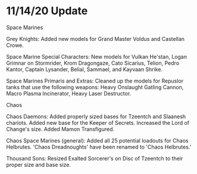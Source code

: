 # 11/14/20 Update

Space Marines

Grey Knights: Added new models for Grand Master Voldus and Castellan Crowe.

Space Marine Special Characters: New models for Vulkan He'stan, Logan Grimnar on Stormrider, Krom Dragongaze, Cato Sicarius, Telion, Pedro Kantor, Captain Lysander, Belial, Sammael, and Kayvaan Shrike.

Space Marines Primaris and Extras: Cleaned up the models for Repuslor tanks that use the following weapons: Heavy Onslaught Gatling Cannon, Macro Plasma Incinerator, Heavy Laser Destructor.

Chaos

Chaos Daemons: Added properly sized bases for Tzeentch and Slaanesh chariots. Added new base for the Keeper of Secrets. Increased the Lord of Change's size. Added Mamon Transfigured.

Chaos Space Marines (general): Added all 25 potential loadouts for Chaos Helbrutes. 'Chaos Dreadnoughts' have been renamed to 'Chaos Helbrutes.'

Thousand Sons: Resized Exalted Sorcerer's on Disc of Tzeentch to their proper size and base size.
